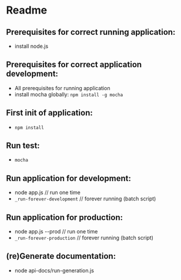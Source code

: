 # Readme

## Prerequisites for correct running application:
- install node.js

## Prerequisites for correct application development:
- All prerequisites for running application
- install mocha globally: `npm install -g mocha`

## First init of application:
- `npm install`

## Run test:
- `mocha`

## Run application for development:
- node app.js // run one time
- `_run-forever-development` // forever running (batch script)

## Run application for production:
- node app.js --prod // run one time
- `_run-forever-production` // forever running (batch script)

## (re)Generate documentation:
- node api-docs/run-generation.js